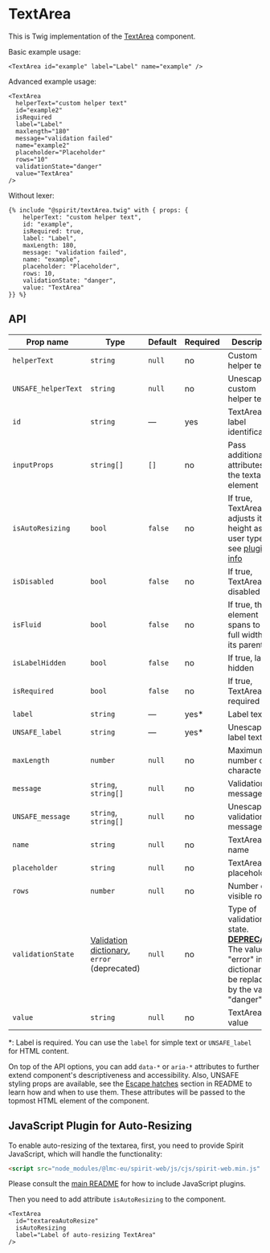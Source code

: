# TextArea

This is Twig implementation of the [TextArea] component.

Basic example usage:

```twig
<TextArea id="example" label="Label" name="example" />
```

Advanced example usage:

```twig
<TextArea
  helperText="custom helper text"
  id="example2"
  isRequired
  label="Label"
  maxlength="180"
  message="validation failed"
  name="example2"
  placeholder="Placeholder"
  rows="10"
  validationState="danger"
  value="TextArea"
/>
```

Without lexer:

```twig
{% include "@spirit/textArea.twig" with { props: {
    helperText: "custom helper text",
    id: "example",
    isRequired: true,
    label: "Label",
    maxLength: 180,
    message: "validation failed",
    name: "example",
    placeholder: "Placeholder",
    rows: 10,
    validationState: "danger",
    value: "TextArea"
}} %}
```

## API

| Prop name           | Type                                                                 | Default | Required | Description                                                                                                                        |
| ------------------- | -------------------------------------------------------------------- | ------- | -------- | ---------------------------------------------------------------------------------------------------------------------------------- |
| `helperText`        | `string`                                                             | `null`  | no       | Custom helper text                                                                                                                 |
| `UNSAFE_helperText` | `string`                                                             | `null`  | no       | Unescaped custom helper text                                                                                                       |
| `id`                | `string`                                                             | —       | yes      | TextArea and label identification                                                                                                  |
| `inputProps`        | `string[]`                                                           | `[]`    | no       | Pass additional attributes to the textarea element                                                                                 |
| `isAutoResizing`    | `bool`                                                               | `false` | no       | If true, TextArea adjusts its height as user types, see [plugin info](#javascript-plugin-for-auto-resizing)                        |
| `isDisabled`        | `bool`                                                               | `false` | no       | If true, TextArea is disabled                                                                                                      |
| `isFluid`           | `bool`                                                               | `false` | no       | If true, the element spans to the full width of its parent                                                                         |
| `isLabelHidden`     | `bool`                                                               | `false` | no       | If true, label is hidden                                                                                                           |
| `isRequired`        | `bool`                                                               | `false` | no       | If true, TextArea is required                                                                                                      |
| `label`             | `string`                                                             | —       | yes\*    | Label text                                                                                                                         |
| `UNSAFE_label`      | `string`                                                             | —       | yes\*    | Unescaped label text                                                                                                               |
| `maxLength`         | `number`                                                             | `null`  | no       | Maximum number of characters                                                                                                       |
| `message`           | `string`, `string[]`                                                 | `null`  | no       | Validation message                                                                                                                 |
| `UNSAFE_message`    | `string`, `string[]`                                                 | `null`  | no       | Unescaped validation message                                                                                                       |
| `name`              | `string`                                                             | `null`  | no       | TextArea name                                                                                                                      |
| `placeholder`       | `string`                                                             | `null`  | no       | TextArea placeholder                                                                                                               |
| `rows`              | `number`                                                             | `null`  | no       | Number of visible rows                                                                                                             |
| `validationState`   | [Validation dictionary][dictionary-validation], `error` (deprecated) | `null`  | no       | Type of validation state. [**DEPRECATED**][deprecated] The value "error" in the dictionary will be replaced by the value "danger". |
| `value`             | `string`                                                             | `null`  | no       | TextArea value                                                                                                                     |

\*: Label is required. You can use the `label` for simple text or `UNSAFE_label` for HTML content.

On top of the API options, you can add `data-*` or `aria-*` attributes to
further extend component's descriptiveness and accessibility. Also, UNSAFE styling props are available,
see the [Escape hatches][escape-hatches] section in README to learn how and when to use them.
These attributes will be passed to the topmost HTML element of the component.

## JavaScript Plugin for Auto-Resizing

To enable auto-resizing of the textarea, first, you need to provide Spirit JavaScript,
which will handle the functionality:

```html
<script src="node_modules/@lmc-eu/spirit-web/js/cjs/spirit-web.min.js" async></script>
```

Please consult the [main README][web-readme] for how to include JavaScript
plugins.

Then you need to add attribute `isAutoResizing` to the component.

```twig
<TextArea
  id="textareaAutoResize"
  isAutoResizing
  label="Label of auto-resizing TextArea"
/>
```

[textarea]: https://github.com/lmc-eu/spirit-design-system/tree/main/packages/web/src/scss/components/TextArea
[web-readme]: https://github.com/lmc-eu/spirit-design-system/blob/main/packages/web/README.md
[dictionary-validation]: https://github.com/lmc-eu/spirit-design-system/blob/main/docs/DICTIONARIES.md#validation
[deprecated]: https://github.com/lmc-eu/spirit-design-system/tree/main/packages/web-twig/README.md#deprecations
[escape-hatches]: https://github.com/lmc-eu/spirit-design-system/tree/main/packages/web-twig/README.md#escape-hatches
